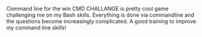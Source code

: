 Command line for the win
CMD CHALLANGE is pretty cool game challenging me on my Bash skills. Everything is done via commandline and the questions become increasingly complicated. A good training to improve my command line skills!
